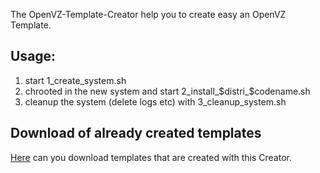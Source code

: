 The OpenVZ-Template-Creator help you to create easy an OpenVZ Template.

## Usage:
1. start 1_create_system.sh
2. chrooted in the new system and start 2_install_$distri_$codename.sh
3. cleanup the system (delete logs etc) with 3_cleanup_system.sh

## Download of already created templates
<a href="http://files.yoschi.cc/openvz">Here</a> can you download templates that are created with this Creator.


